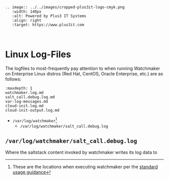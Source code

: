 ```{eval-rst}
.. image:: ../../images/cropped-plus3it-logo-cmyk.png
   :width: 140px
   :alt: Powered by Plus3 IT Systems
   :align: right
   :target: https://www.plus3it.com
```
<br>

# Linux Log-Files

The logfiles to most-frequently pay attention to when running Watchmaker on Enterprise Linux distros (Red Hat, CentOS, Oracle Enterprise, etc.) are as follows:

```{toctree}
:maxdepth: 1
watchmaker.log.md
salt_call.debug.log.md
var-log-messages.md
cloud-init.log.md
cloud-init-output.log.md
```

- `/var/log/watchmaker`[^1]
  - `/var/log/watchmaker/salt_call.debug.log`

## `/var/log/watchmaker/salt_call.debug.log`

Where the saltstack content invoked by watchmaker writes its log data to


[^1]: These are the locations when executing watchmaker per the [standard usage guidance](https://watchmaker.readthedocs.io/en/stable/usage.html#linux)
